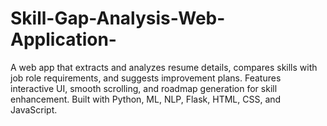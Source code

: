 # Skill-Gap-Analysis-Web-Application-
A web app that extracts and analyzes resume details, compares skills with job role requirements, and suggests improvement plans. Features interactive UI, smooth scrolling, and roadmap generation for skill enhancement. Built with Python, ML, NLP, Flask, HTML, CSS, and JavaScript.
